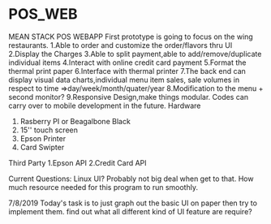 # POS_WEB
MEAN STACK POS WEBAPP
First prototype is going to focus on the wing restaurants.
1.Able to order and customize the order/flavors thru UI
2.Display the Charges
3.Able to split payment,able to add/remove/duplicate individual items
4.Interact with online credit card payment
5.Format the thermal print paper
6.Interface with thermal printer 
7.The back end can display visual data charts,individual menu item sales, sale volumes in respect to time =>day/week/month/quater/year
8.Modification to the menu + second monitor?
9.Responsive Design,make things modular. Codes can carry over to mobile development in the future. 
Hardware 
1. Rasberry PI or Beagalbone Black
2. 15'' touch screen
3. Epson Printer 
4. Card Swipter

Third Party
1.Epson API
2.Credit Card API

Current Questions:
Linux UI? Probably not big deal when get to that.
How much resource needed for this program to run smoothly.

7/8/2019
Today's task is to just graph out the basic UI on paper then try to implement them. find out what all different kind of UI feature are require?

